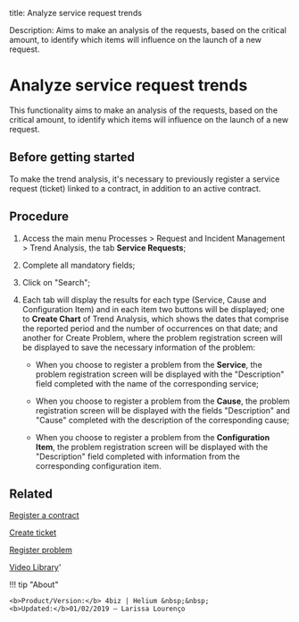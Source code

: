 title: Analyze service request trends

Description: Aims to make an analysis of the requests, based on the critical amount, to identify which items will influence on the launch of a new request.  

# Analyze service request trends  
This functionality aims to make an analysis of the requests, based on the critical amount, to identify which items will influence on the launch of a new request.  

Before getting started
--------------------------

To make the trend analysis, it's necessary to previously register a service
request (ticket) linked to a contract, in addition to an active contract.

Procedure
-------------

1.  Access the main menu Processes \> Request and Incident Management \> Trend
    Analysis, the tab **Service Requests**;

2.  Complete all mandatory fields;

3.  Click on "Search";

4.  Each tab will display the results for each type (Service, Cause and
    Configuration Item) and in each item two buttons will be displayed; one
    to **Create Chart** of Trend Analysis, which shows the dates that comprise
    the reported period and the number of occurrences on that date; and another
    for Create Problem, where the problem registration screen will be
    displayed to save the necessary information of the problem:

    -   When you choose to register a problem from the **Service**, the problem
    registration screen will be displayed with the "Description" field completed
    with the name of the corresponding service;

    -   When you choose to register a problem from the **Cause**, the problem
    registration screen will be displayed with the fields "Description" and
    "Cause" completed with the description of the corresponding cause;

    -   When you choose to register a problem from the **Configuration Item**, the
    problem registration screen will be displayed with the "Description" field
    completed with information from the corresponding configuration item.  

 
Related
-----------

[Register a contract](/en-us/4biz-helium/additional-features/contract-management/use/register-contract.html)

[Create ticket](/en-us/4biz-helium/processes/tickets/use/create-ticket.html)

[Register problem](/en-us/4biz-helium/processes/problem/use/register-problem.html)

<i class='fa fa-youtube-play  fa-2x' style='color:#97ce17;vertical-align: middle;'> </i> [Video Library](https://www.youtube.com/playlist?list=PLB5qK2uzf2RNrJnhiXj3dbmgsm9-quhfz)'

!!! tip "About"

    <b>Product/Version:</b> 4biz | Helium &nbsp;&nbsp;
    <b>Updated:</b>01/02/2019 – Larissa Lourenço

